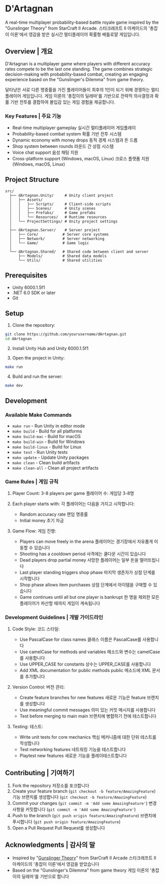 # D'Artagnan

A real-time multiplayer probability-based battle royale game inspired by the "Gunslinger Theory" from StarCraft II Arcade.
스타크래프트 II 아케이드의 '총잡이 이론'에서 영감을 받은 실시간 멀티플레이어 확률형 배틀로얄 게임입니다.

## Overview | 개요

D'Artagnan is a multiplayer game where players with different accuracy rates compete to be the last one standing. The game combines strategic decision-making with probability-based combat, creating an engaging experience based on the "Gunslinger's Dilemma" from game theory.

달타냥은 서로 다른 명중률을 가진 플레이어들이 최후의 1인이 되기 위해 경쟁하는 멀티플레이어 게임입니다. 게임 이론의 '총잡이의 딜레마'를 기반으로 전략적 의사결정과 확률 기반 전투를 결합하여 몰입감 있는 게임 경험을 제공합니다.

### Key Features | 주요 기능

- Real-time multiplayer gameplay
  실시간 멀티플레이어 게임플레이
- Probability-based combat system
  확률 기반 전투 시스템
- Dynamic economy with money drops
  동적 경제 시스템과 돈 드롭
- Shop system between rounds
  라운드 간 상점 시스템
- Voice chat support
  음성 채팅 지원
- Cross-platform support (Windows, macOS, Linux)
  크로스 플랫폼 지원 (Windows, macOS, Linux)

## Project Structure

```
src/
  ├── dArtagnan.Unity/     # Unity client project
  │   ├── Assets/
  │   │   ├── Scripts/     # Client-side scripts
  │   │   ├── Scenes/      # Unity scenes
  │   │   ├── Prefabs/     # Game prefabs
  │   │   └── Resources/   # Runtime resources
  │   └── ProjectSettings/ # Unity project settings
  │
  ├── dArtagnan.Server/    # Server project
  │   ├── Core/           # Server core systems
  │   ├── Network/        # Server networking
  │   └── Game/           # Game logic
  │
  └── dArtagnan.Shared/   # Shared code between client and server
      ├── Models/         # Shared data models
      └── Utils/          # Shared utilities
```

## Prerequisites

- Unity 6000.1.5f1
- .NET 6.0 SDK or later
- Git

## Setup

1. Clone the repository:
```bash
git clone https://github.com/yourusername/dArtagnan.git
cd dArtagnan
```

2. Install Unity Hub and Unity 6000.1.5f1

3. Open the project in Unity:
```bash
make run
```

4. Build and run the server:
```bash
make dev
```

## Development

### Available Make Commands

- `make run` - Run Unity in editor mode
- `make build` - Build for all platforms
- `make build-mac` - Build for macOS
- `make build-win` - Build for Windows
- `make build-linux` - Build for Linux
- `make test` - Run Unity tests
- `make update` - Update Unity packages
- `make clean` - Clean build artifacts
- `make clean-all` - Clean all project artifacts

### Game Rules | 게임 규칙

1. Player Count: 3-8 players per game
   플레이어 수: 게임당 3-8명

2. Each player starts with:
   각 플레이어는 다음을 가지고 시작합니다:
   - Random accuracy rate
     랜덤 명중률
   - Initial money
     초기 자금

3. Game Flow:
   게임 진행:
   - Players can move freely in the arena
     플레이어는 경기장에서 자유롭게 이동할 수 있습니다
   - Shooting has a cooldown period
     사격에는 쿨다운 시간이 있습니다
   - Dead players drop partial money
     사망한 플레이어는 일부 돈을 떨어뜨립니다
   - Last player standing triggers shop phase
     마지막 생존자가 상점 단계를 시작합니다
   - Shop phase allows item purchases
     상점 단계에서 아이템을 구매할 수 있습니다
   - Game continues until all but one player is bankrupt
     한 명을 제외한 모든 플레이어가 파산할 때까지 게임이 계속됩니다

### Development Guidelines | 개발 가이드라인

1. Code Style:
   코드 스타일:
   - Use PascalCase for class names
     클래스 이름은 PascalCase를 사용합니다
   - Use camelCase for methods and variables
     메소드와 변수는 camelCase를 사용합니다
   - Use UPPER_CASE for constants
     상수는 UPPER_CASE를 사용합니다
   - Add XML documentation for public methods
     public 메소드에 XML 문서를 추가합니다

2. Version Control:
   버전 관리:
   - Create feature branches for new features
     새로운 기능은 feature 브랜치를 생성합니다
   - Use meaningful commit messages
     의미 있는 커밋 메시지를 사용합니다
   - Test before merging to main
     main 브랜치에 병합하기 전에 테스트합니다

3. Testing:
   테스트:
   - Write unit tests for core mechanics
     핵심 메커니즘에 대한 단위 테스트를 작성합니다
   - Test networking features
     네트워킹 기능을 테스트합니다
   - Playtest new features
     새로운 기능을 플레이테스트합니다

## Contributing | 기여하기

1. Fork the repository
   저장소를 포크합니다
2. Create your feature branch (`git checkout -b feature/AmazingFeature`)
   기능 브랜치를 생성합니다 (`git checkout -b feature/AmazingFeature`)
3. Commit your changes (`git commit -m 'Add some AmazingFeature'`)
   변경사항을 커밋합니다 (`git commit -m 'Add some AmazingFeature'`)
4. Push to the branch (`git push origin feature/AmazingFeature`)
   브랜치에 푸시합니다 (`git push origin feature/AmazingFeature`)
5. Open a Pull Request
   Pull Request를 생성합니다

## Acknowledgments | 감사의 말

- Inspired by "[Gunslinger Theory](https://namu.wiki/w/총잡이%20이론)" from StarCraft II Arcade
  스타크래프트 II 아케이드의 '총잡이 이론'에서 영감을 받았습니다
- Based on the "Gunslinger's Dilemma" from game theory
  게임 이론의 '총잡이의 딜레마'를 기반으로 합니다 
